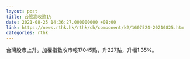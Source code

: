 ```yaml
---
layout: post
title: 台股高收逾1%
date: 2021-08-25 14:36:27.000000000 +08:00
link: https://news.rthk.hk/rthk/ch/component/k2/1607524-20210825.htm
categories: rthk
---
```


台灣股市上升。加權指數收市報17045點，升227點，升幅1.35%。

